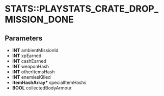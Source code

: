 # STATS::PLAYSTATS_CRATE_DROP_MISSION_DONE

## Parameters
* **INT** ambientMissionId
* **INT** xpEarned
* **INT** cashEarned
* **INT** weaponHash
* **INT** otherItemsHash
* **INT** enemiesKilled
* **ItemHashArray\*** specialItemHashs
* **BOOL** collectedBodyArmour